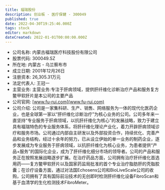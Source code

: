 ```yaml
---
title: 福瑞股份
description: 创业板 - 医疗保健 - 300049
published: true
date: 2022-04-30T19:25:46.000Z
tags: stock
editor: markdown
dateCreated: 2022-01-01T00:00:00.000Z
---
```


- 公司名称: 内蒙古福瑞医疗科技股份有限公司
- 股票代码: 300049.SZ
- 所在地: 内蒙古 - 乌兰察布市
- 成立日期: 2001年12月26日
- 注册资本: 26,305.31万元
- 法定代表人: 王冠一
- 主营业务: 主营业务:专注于肝病领域，提供肝纤维化诊断治疗产品和服务复方鳖甲软肝片是本公司的主要产品
- 公司官网: [www.fu-rui.com](www.fu-rui.com)
- 公司介绍: 公司是一家集科研、生产、销售、网络服务为一体的现代化医药企业，也是全球第一家以“肝纤维化诊断治疗”为核心业务的公司。公司多年来一直坚持“专业服务于肝病领域，以抗肝纤维化为核心”的发展战略，致力于建立具有福瑞特色的专业服务体系，将肝纤维化理论产业化，着力开辟肝病领域诊疗和服务市场。公司通过内部自主研发以及外部投资合作，持续优化、完善产品和业务结构，经过十余年的努力，已从设立伊始的单一业务的制药企业，逐步发展成为专业服务于肝病领域，以抗肝纤维化为核心业务，为患者提供“产品+服务”的国际化企业，成为了肝纤维化细分市场的领导者。公司的产品和服务正在按照发展战略逐步扩展。在治疗药品方面，公司拥有治疗肝纤维化首选用药——复方鳖甲软肝片以及国家药监局批准的首个专业治疗脂肪肝的壳脂胶囊；在诊疗设备方面，通过对法国Echosens公司和BioLiveScale公司的收购，公司拥有了具有国际前沿技术的无创即时检测肝纤维化设备FibroScan和基于血清学的生化检测技术FibroMeter。



